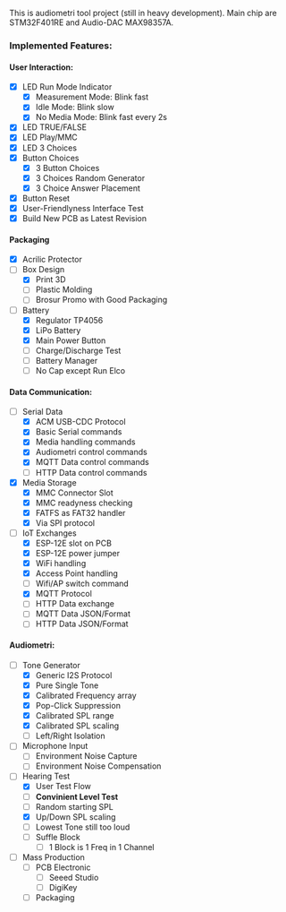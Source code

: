 This is audiometri tool project (still in heavy development).
Main chip are STM32F401RE and Audio-DAC MAX98357A.

### Implemented Features:

#### User Interaction:

- [X] LED Run Mode Indicator
	- [x] Measurement Mode: Blink fast
	- [x] Idle Mode: Blink slow
	- [x] No Media Mode: Blink fast every 2s
- [X] LED TRUE/FALSE
- [X] LED Play/MMC
- [x] LED 3 Choices
- [X] Button Choices
	- [x] 3 Button Choices
	- [x] 3 Choices Random Generator
	- [x] 3 Choice Answer Placement
- [x] Button Reset
- [x] User-Friendlyness Interface Test
- [x] Build New PCB as Latest Revision

#### Packaging

- [x] Acrilic Protector
- [ ] Box Design
	- [x] Print 3D
	- [ ] Plastic Molding
	- [ ] Brosur Promo with Good Packaging
- [ ] Battery
	- [x] Regulator TP4056
	- [x] LiPo Battery
	- [x] Main Power Button
	- [ ] Charge/Discharge Test
	- [ ] Battery Manager
	- [ ] No Cap except Run Elco

#### Data Communication:

- [ ] Serial Data
	- [x] ACM USB-CDC Protocol
	- [x] Basic Serial commands
	- [x] Media handling commands
	- [x] Audiometri control commands
	- [x] MQTT Data control commands
	- [ ] HTTP Data control commands

- [x] Media Storage
	- [x] MMC Connector Slot
	- [x] MMC readyness checking
	- [x] FATFS as FAT32 handler
	- [x] Via SPI protocol

- [ ] IoT Exchanges
	- [x] ESP-12E slot on PCB
	- [x] ESP-12E power jumper
	- [x] WiFi handling
	- [x] Access Point handling
	- [ ] Wifi/AP switch command
	- [x] MQTT Protocol
	- [ ] HTTP Data exchange
	- [ ] MQTT Data JSON/Format
	- [ ] HTTP Data JSON/Format

#### Audiometri:

- [ ] Tone Generator
	- [x] Generic I2S Protocol
	- [x] Pure Single Tone
	- [x] Calibrated Frequency array
	- [x] Pop-Click Suppression
	- [x] Calibrated SPL range
	- [x] Calibrated SPL scaling
	- [ ] Left/Right Isolation

- [ ] Microphone Input
	- [ ] Environment Noise Capture
	- [ ] Environment Noise Compensation

- [ ] Hearing Test
	- [x] User Test Flow
	- [ ] **Convinient Level Test**
	- [ ] Random starting SPL
	- [x] Up/Down SPL scaling
	- [ ] Lowest Tone still too loud
	- [ ] Suffle Block
		- [ ] 1 Block is 1 Freq in 1 Channel

- [ ] Mass Production
	- [ ] PCB Electronic
		- [ ] Seeed Studio
		- [ ] DigiKey
	- [ ] Packaging
